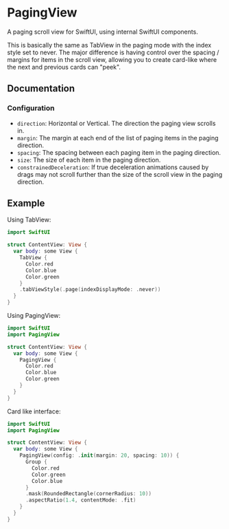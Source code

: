 # PagingView

A paging scroll view for SwiftUI, using internal SwiftUI components. 

This is basically the same as TabView in the paging mode with the index style set to never.
The major difference is having control over the spacing / margins for items in the scroll view,
allowing you to create card-like where the next and previous cards can "peek".

## Documentation
### Configuration
- `direction`: Horizontal or Vertical. The direction the paging view scrolls in.
- `margin`: The margin at each end of the list of paging items in the paging direction.
- `spacing`: The spacing between each paging item in the paging direction.
- `size`: The size of each item in the paging direction.
- `constrainedDeceleration`: If true deceleration animations caused by drags may not scroll further than the size of the scroll view in the paging direction.

## Example

Using TabView:
```swift
import SwiftUI

struct ContentView: View {
  var body: some View {
    TabView {
      Color.red
      Color.blue
      Color.green
    }
    .tabViewStyle(.page(indexDisplayMode: .never))
  }
}
```

Using PagingView:
```swift
import SwiftUI
import PagingView

struct ContentView: View {
  var body: some View {
    PagingView {
      Color.red
      Color.blue
      Color.green
    }
  }
}
```

Card like interface:
```swift
import SwiftUI
import PagingView

struct ContentView: View {
  var body: some View {
    PagingView(config: .init(margin: 20, spacing: 10)) {
      Group {
        Color.red
        Color.green
        Color.blue
      }
      .mask(RoundedRectangle(cornerRadius: 10))
      .aspectRatio(1.4, contentMode: .fit)
    }
  }
}
```
